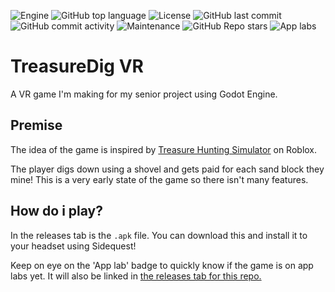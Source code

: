 ![Engine](https://img.shields.io/badge/engine-godot-427da9?style=flat-square&logo=godotengine)
![GitHub top language](https://img.shields.io/github/languages/top/averwhy/treasure-dig-vr?color=355570&style=flat-square)
![License](https://img.shields.io/github/license/averwhy/treasure-dig-vr?style=flat-square)
![GitHub last commit](https://img.shields.io/github/last-commit/averwhy/treasure-dig-vr?style=flat-square)
![GitHub commit activity](https://img.shields.io/github/commit-activity/w/averwhy/treasure-dig-vr?style=flat-square)
![Maintenance](https://img.shields.io/maintenance/yes/2022?style=flat-square)
![GitHub Repo stars](https://img.shields.io/github/stars/averwhy/treasure-dig-vr?color=e3b341&style=flat-square)
![App labs](https://img.shields.io/badge/app%20lab-no-red?style=flat-square&logo=oculus)

# TreasureDig VR
A VR game I'm making for my senior project using Godot Engine.

## Premise
The idea of the game is inspired by [Treasure Hunting Simulator](https://www.roblox.com/games/1345139196/Treasure-Hunt-Simulator) on Roblox.

The player digs down using a shovel and gets paid for each sand block they mine! This is a very early state of the game so there isn't many features.


## How do i play?
In the releases tab is the `.apk` file. You can download this and install it to your headset using Sidequest!

Keep on eye on the 'App lab' badge to quickly know if the game is on app labs yet. It will also be linked in [the releases tab for this repo.](https://github.com/averwhy/treasure-dig-vr/releases)

